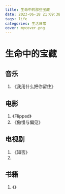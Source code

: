 ```yaml
---
title: 生命中的那些宝藏
date: 2023-06-18 21:09:38
tags: life
categories: 生活日常
cover: mycover.png
---
```


# 生命中的宝藏

## 音乐

1. 《我用什么把你留住》



## 电影

1. 《Flipped》
2. 《傲慢与偏见》



## 电视剧

1. 《知否》
2. 



## 书籍

1. 《》